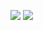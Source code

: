 <img src="https://img.shields.io/badge/HTML5-E34F26?style=flat-square&logo=HTML5&logoColor=white"/> <img src="https://img.shields.io/badge/HTML5-3776AB?style=flat-square&logo=HTML5&logoColor=white"/>
